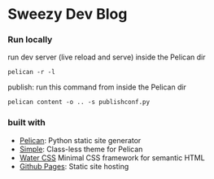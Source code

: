 # Sweezy Dev Blog


### Run locally

run dev server (live reload and serve) inside the Pelican dir

`pelican -r -l`

publish: run this command from inside the Pelican dir

`pelican content -o .. -s publishconf.py`


### built with
- [Pelican](https://getpelican.com/): Python static site generator
- [Simple](https://www.paulox.net/2023/11/30/pelican-4.9-classless-simple-theme/): Class-less theme for Pelican
- [Water CSS](https://watercss.kognise.dev/) Minimal CSS framework for semantic HTML
- [Github Pages](https://pages.github.com/): Static site hosting